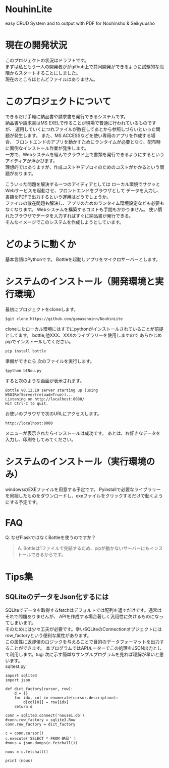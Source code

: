 # NouhinLite
easy CRUD System and to output with PDF for Nouhinsho &amp; Seikyuusho

# 現在の開発状況
このプロジェクトの状況はドラフトです。  
まずは私ともう一人の開発者ががgithub上で共同開発ができるように試験的な段階からスタートすることにしました。  
現在のところほとんどファイルはありません。  

# このプロジェクトについて
できるだけ手軽に納品書や請求書を発行できるシステムです。  
納品書や請求書はMS EXELで作ることが現場で普通に行われているものですが、
運用していくにつれファイルが散在してあとから参照しづらいといった問題が発生します。
また、MS ACCESSなどを使い専用のアプリを作成する場合、
フロントエンドのアプリを動かすためにランタイムが必要となり、配布時に面倒なインストール作業が発生します。  
一方で、Webシステムを組んでクラウド上で書類を発行できるようにするというアイディアが浮かびます。  
理想的ではありますが、作成コストやデプロイのためのコストがかかるという問題があります。  
  
こういった問題を解決する一つのアイディアとしては
ローカル環境でサクッとWebサービスを起動させ、フロントエンドをブラウザとして
データを入力し、書類をPDFで出力するという運用はどうでしょうか。  
ファイルの散在問題も解決し、アプリのためのランタイム環境設定なども必要もなくなります。
Webシステムを構築するコストも手間もかかりません。
使い慣れたブラウザでデータを入力すればすぐに納品書が発行できる。  
そんなイメージでこのシステムを作成しようとしています。 

# どのように動くか

基本言語はPythonです。
Bottleを起動しアプリをマイクロサーバーとします。




# システムのインストール（開発環境と実行環境）

最初にプロジェクトをcloneします。
```
$git clone https://github.com/gamasenninn/NouhinLite
```
cloneしたローカル環境にはすでにpythonがインストールされていることが前提としてます。 
bottle,他XXX、XXXのライブラリーを使用しますので
あらかじめpipでインストールしてください。

```
pip install bottle
```
準備ができたら 
次のファイルを実行します。
```
$python btNou.py
```
すると次のような画面が表示されます。
```
Bottle v0.12.19 server starting up (using WSGIRefServer(reload=True))...
Listening on http://localhost:8080/
Hit Ctrl-C to quit.
```
お使いのブラウザで次のURLにアクセスします。

```
http://localhost:8080
```
メニューが表示されたらインストールは成功です。
あとは、お好きなデータを入力し、印刷をしてみてください。

# システムのインストール（実行環境のみ）

windowsのEXEファイルを用意する予定です。
Pyinstallで必要なライブラリーを同梱したものをダウンロードし、exeファイルをクリックするだけで動くようにする予定です。


# FAQ
Q. なぜFlaskではなくBottleを使うのですか？
>A. Bottleは1ファイルで完結するため、pipが動かないサーバーにもインストールできるからです。

# Tips集
## SQLiteのデータをJson化するには
SQLiteでデータを取得するfetchはデフォルトでは配列を返すだけです。通常はそれで問題ありませんが、
APIを作成する場合著しく汎用性に欠けるものになってしまいます。  
そのためには少々工夫が必要です。幸いSQLiteのConnectionオブジェクトにはrow_factoryという便利な属性があります。  
この属性に返却値のロジックを与えることで目的のデータフォーマットを出力することができます。 
本プログラムではAPIルーターでこの処理をJSON出力として利用します。tugi 
次に示す簡単なサンプルプログラムを見れば理解が早いと思います。  
sqltest.py  
```
import sqlite3
import json

def dict_factory(cursor, row):
    d = {}
    for idx, col in enumerate(cursor.description):
        d[col[0]] = row[idx]
    return d

conn = sqlite3.connect('nousei.db')
#conn.row_factory = sqlite3.Row
conn.row_factory = dict_factory

c = conn.cursor()
c.execute('SELECT * FROM 納品' )
#nous = json.dumps(c.fetchall())

nous = c.fetchall()

print (nous)
```


